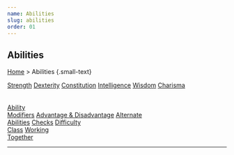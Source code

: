 ```yaml
---
name: Abilities
slug: abilities
order: 01
---
```

## Abilities
[Home](dm-operations-center) > Abilities  {.small-text}

<div class="menu-container">
    <a href="strength">Strength</a>
    <a href="dexterity">Dexterity</a>
    <a href="constitution">Constitution</a>
    <a href="intelligence">Intelligence</a>
    <a href="wisdom">Wisdom</a>
    <a href="charisma">Charisma</a>
</div>
<br/>
<br/>
<div class="menu-container">
    <a href="ability-modifiers">Ability<br/> Modifiers</a>
    <a href="advantage-and-disadvantage">Advantage & Disadvantage</a>
    <a href="alternate-abilities">Alternate<br/> Abilities</a>
    <a href="checks">Checks</a>
    <a href="difficulty-class">Difficulty<br/> Class</a>
    <a href="working-together">Working<br/> Together</a>
</div>
<hr/>